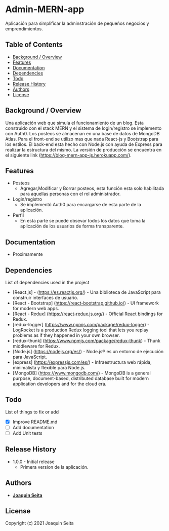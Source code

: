 # Admin-MERN-app

Aplicación para simplificar la adminstración de pequeños negocios y emprendimientos.

## Table of Contents

* [Background / Overview](#background--overview)
* [Features](#features)
* [Documentation](#documentation)
* [Dependencies](#dependencies)
* [Todo](#todo)
* [Release History](#release-history)
* [Authors](#authors)
* [License](#License)




## Background / Overview

Una aplicación web que simula el funcionamiento de un blog. Esta construido con el stack MERN y el sistema de login/registro se implemento con Auth0. Los posteos se almacenan en
una base de datos de MongoDB Atlas. Para el front-end se utilizo mas que nada React-js y Bootstrap para los estilos. El back-end esta hecho con Node.js con ayuda de Express para
realizar la estructura del mismo. La versión de producción se encuentra en el siguiente link (https://blog-mern-app-js.herokuapp.com/).

## Features

* Posteos
  * Agregar,Modificar y Borrar posteos, esta función esta solo habilitada para aquellas personas con el rol administrador.
* Login/registro
  * Se implementó Auth0 para encargarse de esta parte de la aplicación.
* Perfil
  * En esta parte se puede obsevar todos los datos que toma la aplicación de los usuarios de forma transparente.


## Documentation

* Proximamente


## Dependencies

List of dependencies used in the project

* [React.js] - (https://es.reactjs.org/) - Una biblioteca de JavaScript para construir interfaces de usuario.
* [React - Bootstrap] (https://react-bootstrap.github.io/) - UI framework for modern web apps.
* [React - Redux] (https://react-redux.js.org/) - Official React bindings for Redux.
* [redux-logger] (https://www.npmjs.com/package/redux-logger) - LogRocket is a production Redux logging tool that lets you replay problems as if they happened in your own browser.
* [redux-thunk] (https://www.npmjs.com/package/redux-thunk) - Thunk middleware for Redux.
* [Node.js] (https://nodejs.org/es/) - Node.js® es un entorno de ejecución para JavaScript.
* [express] (https://expressjs.com/es/) - Infraestructura web rápida, minimalista y flexible para Node.js.
* [MongoDB] (https://www.mongodb.com/) - MongoDB is a general purpose, document-based, distributed database built for modern application developers and for the cloud era.




## Todo

List of things to fix or add

- [x] Improve README.md
- [ ] Add documentation
- [ ] Add Unit tests

## Release History

* 1.0.0 - Initial release
  * Primera version de la aplicación.


## Authors

* [**Joaquin Seita**](https://github.com/JoaquinDamianSeita)

## License

Copyright (c) 2021 Joaquin Seita
